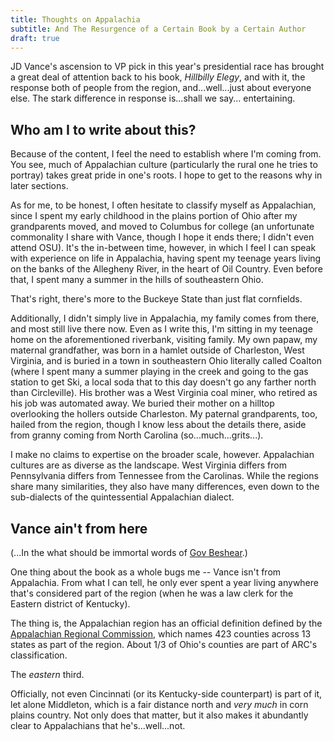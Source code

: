 ```yaml
---
title: Thoughts on Appalachia
subtitle: And The Resurgence of a Certain Book by a Certain Author
draft: true
---
```


JD Vance's ascension to VP pick in this year's presidential race has brought a great deal of attention back to his book, *Hillbilly Elegy*, and with it, the response both of people from the region, and...well...just about everyone else. The stark difference in response is...shall we say... entertaining.

## Who am I to write about this? 

Because of the content, I feel the need to establish where I'm coming from. You see, much of Appalachian culture (particularly the rural one he tries to portray) takes great pride in one's roots. I hope to get to the reasons why in later sections.

As for me, to be honest, I often hesitate to classify myself as Appalachian, since I spent my early childhood in the plains portion of Ohio after my grandparents moved, and moved to Columbus for college (an unfortunate commonality I share with Vance, though I hope it ends there; I didn't even attend OSU). It's the in-between time, however, in which I feel I can speak with experience on life in Appalachia, having spent my teenage years living on the banks of the Allegheny River, in the heart of Oil Country. Even before that, I spent many a summer in the hills of southeastern Ohio. 

That's right, there's more to the Buckeye State than just flat cornfields.

Additionally, I didn't simply live in Appalachia, my family comes from there, and most still live there now. Even as I write this, I'm sitting in my teenage home on the aforementioned riverbank, visiting family. My own papaw, my maternal grandfather, was born in a hamlet outside of Charleston, West Virginia, and is buried in a town in southeastern Ohio literally called Coalton (where I spent many a summer playing in the creek and going to the gas station to get Ski, a local soda that to this day doesn't go any farther north than Circleville). His brother was a West Virginia coal miner, who retired as his job was automated away. We buried their mother on a hilltop overlooking the hollers outside Charleston. My paternal grandparents, too, hailed from the region, though I know less about the details there, aside from granny coming from North Carolina (so...much...grits...).

I make no claims to expertise on the broader scale, however. Appalachian cultures are as diverse as the landscape. West Virginia differs from Pennsylvania differs from Tennessee from the Carolinas. While the regions share many similarities, they also have many differences, even down to the sub-dialects of the quintessential Appalachian dialect.

## Vance ain't from here

(...In the what should be immortal words of [Gov Beshear](https://www.msn.com/en-us/news/politics/kentucky-s-beshear-follows-up-on-he-ain-t-from-here-comment-jd-vance-possible-vp-role/ar-BB1qDpAP).)

One thing about the book as a whole bugs me -- Vance isn't from Appalachia. From what I can tell, he only ever spent a year living anywhere that's considered part of the region (when he was a law clerk for the Eastern district of Kentucky).

The thing is, the Appalachian region has an official definition defined by the [Appalachian Regional Commission](https://www.arc.gov/about-the-appalachian-regional-commission/), which names 423 counties across 13 states as part of the region. About 1/3 of Ohio's counties are part of ARC's classification.

The *eastern* third.

Officially, not even Cincinnati (or its Kentucky-side counterpart) is part of it, let alone Middleton, which is a fair distance north and *very much* in corn plains country. Not only does that matter, but it also makes it abundantly clear to Appalachians that he's...well...not.